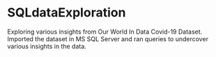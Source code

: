 # SQLdataExploration
Exploring various insights from Our World In Data Covid-19 Dataset. Imported the dataset in MS SQL Server and ran queries to undercover various insights in the data.
